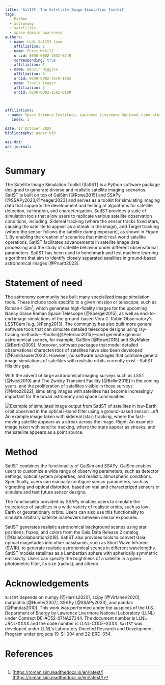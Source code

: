 ```yaml
---
title: 'SatIST: The Satellite Image Simulation Toolkit'
tags:
  - Python
  - astronomy
  - satellites
  - space domain awareness
authors:
  - name: LLNL SatIST team 
    affiliation: 1
  - name: Peter McGill
    orcid: 0000-0002-1052-6749
    corresponding: true
    affiliation: 1
  - name: Denvir Higgins
    affiliation: 3
    orcid: 0000-0002-7579-1092
  - name: Travis Yeager
    affiliation: 3
    orcid: 0000-0002-2582-0190
  
  

affiliations:
 - name: Space Science Institute, Lawrence Livermore National Laboratory, 7000 East Ave., Livermore, CA 94550, USA
   index: 1

date: 17 October 2024
bibliography: paper.bib

aas-doi:
aas-journal:
---
```


# Summary

The Satellite Image Simulation Toolkit (SatIST) is a Python software package designed 
to generate diverse and realistic satellite imaging scenarios. SatIST is built on top 
of GalSim [@Rowe2015] and SSAPy [@SSAPy2023;@Yeager2023] and serves as a toolkit for 
simulating imaging data that supports the development and testing of algorithms for 
satellite detection, calibration, and characterization. SatIST provides a suite of 
simulation tools that allow users to replicate various satellite observation conditions, 
including: Sidereal tracking (where the sensor tracks fixed stars, causing the satellite 
to appear as a streak in the image), and Target tracking (where the sensor follows the 
satellite during exposure), as shown in Figure 1. By enabling the creation of scenarios 
that mimic real-world satellite operations, SatIST facilitates advancements in 
satellite image data processing and the study of satellite behavior under different
observational parameters. SatIST has been used to benchmark and test machine 
learning algorithms that aim to identify closely separated satellites in
ground-based astronomical images [@Pruett2023]. 

# Statement of need

The astronomy community has built many specialized image simulation tools. These include tools specific 
to a given mission or telescope, such as Roman-I-Sim[^1], which generates high-fidelity images for the
upcoming Nancy Grace Roman Space Telescope [@Spergel2015], as well as end-to-end image simulations 
of the ground-based Vera C. Rubin Observatory's LSSTCam [e.g.,@Peng2013].
The community has also built more general software tools that can simulate detailed telescope designs 
using ray-tracing methods—PhoSim[@Peterson2015]—and generate general astronomical scenes, for example, 
GalSim [@Rowe2015] and SkyMaker [@Bertin2009]. Moreover, software packages that model detailed observational 
characteristics of satellites have also been developed [@Fankhauser2023]. However, no software packages that 
combine general image simulations of satellites with realistic orbits currently exist—SatIST fills this gap.

With the advent of large astronomical imaging surveys such as LSST [@Ivezi2019] and The Zwicky Transient 
Facility [@Bellm2019] in the coming years, and the proliferation of satellites visible in those surveys [@Mroz2022], 
simulating images with satellites has become increasingly important for the broad astronomy and space communities. 


[^1]: [https://romanisim.readthedocs.io/en/latest/](https://romanisim.readthedocs.io/en/latest/)

![Example of simulated image output from SatIST of satellites in low-Earth orbit observed in the optical i-band filter using a ground-based sensor:
Left: An example image taken with sidereal (star) tracking, where the fast-moving satellite appears as a streak across the image.
Right: An example image taken with satellite tracking, where the stars appear as streaks, and the satellite appears as a point source.](example_satist_out.png)

# Method

SatIST combines the functionality of GalSim and SSAPy. GalSim enables users to customize a wide 
range of observing parameters, such as detector settings, optical system properties, and realistic 
atmospheric conditions. Specifically, users can manually configure sensor parameters, such as vignetting
and optical distortion, based on real and characterized sensors or simulate and test future sensor designs.

The functionality provided by SSAPy enables users to simulate the trajectories of satellites in a wide 
variety of realistic orbits, such as low-Earth or geostationary orbits. Users can also use this 
functionality to simulate arbitrary satellite maneuvers between sensor exposures.

SatIST generates realistic astronomical background scenes using star positions, 
fluxes, and colors from the Gaia Data Release 2 catalog [@GaiaCollaboration2018]. 
SatIST also provides tools to convert Gaia optical magnitudes into other passbands, 
such as Short Wave Infrared (SWIR), to generate realistic astronomical scenes 
in different wavelengths. SatIST models satellites as a Lambertian sphere with 
spherically symmetric emissivity. Users can specify the brightness of a satellite in a 
given photometric filter, its size (radius), and albedo. 

# Acknowledgements

`SatIST` depends on numpy [@Harris2020], scipy [@Virtanen2020], matplotlib [@Hunter2007], SSAPy [@SSAPy2023],  and 
pandas [@Pandas2010].
This work was performed under the auspices of the U.S.
Department of Energy by Lawrence Livermore National
Laboratory (LLNL) under Contract DE-AC52-07NA27344. The document number is LLNL-JRNL-XXXX and the code number is LLNL-CODE-XXXX.
`SatIST` was developed under LLNL’s Laboratory Directed Research and Development Program under projects 19-SI-004 and 22-ERD-054.

# References
